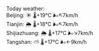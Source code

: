 Today weather:  
Beijing: ☀️   🌡️+19°C 🌬️↖7km/h  
Tianjin: 🌦   🌡️+18°C 🌬️↖7km/h  
Shijiazhuang: 🌦   🌡️+17°C 🌬️↘7km/h  
Tangshan: ⛅️  🌡️+17°C 🌬️←9km/h  

